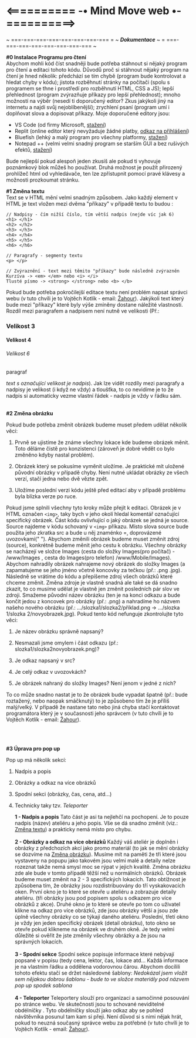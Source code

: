 # <========== -• Mind Move web •- ==========>
~ ===-===-===-===-===-===-===-=== = ~ _**Dokumentace**_ ~ = ===-===-===-===-===-===-===-=== ~

<span id="instalace_IDE"></span>
**#0 Instalace Programu pro čtení** <br>
Abychom mohli kód číst snadněji bude potřeba stáhnout si nějaký program pro čtení a editaci tohoto kódu. Důvodů proč si stáhnout nějaký program na čtení je hned několik: předchází se tím chybě (program bude kontrolovat a hledat chyby v kódu); jistota rozběhnutí stránky na počítači (spolu s programem se thne i prostředí pro rozběhnutí HTML, CSS a JS); lepší přehlednost (program zvýrazňuje příkazy pro lepší přehlednost); mnoho možností na výběr (nesedí ti doporučený editor? Zkus jakýkoli jiný na internetu a najdi svůj nejoblíbenější); zrychlení psaní (program umí i doplňovat slova a dopisovat příkazy. Moje doporučené editory jsou:

 - VS Code (od firmy Microsoft, [stažení](https://code.visualstudio.com/download))
 - Replit (online editor který nevyžaduje žádné platby, [odkaz na přihlášení](https://replit.com/~))
 - Bluefish (lehký a malý program pro všechny platformy, [stažení](https://bluefish.openoffice.nl/download.html))
 - Notepad ++ (velmi velmi snadný program se starším GUI a bez rušivých efektů, [stažení](https://notepad-plus-plus.org/downloads/v8.4.9/))

Bude nejlepší pokud alespoň jeden zkusíš ale pokud ti vyhovuje poznámkový blok můžeš ho používat. Druhá možnost je použít přirozený prohlížeč html od vyhledávače, ten lze zpřístupnit pomocí pravé klávesy a možnosti prozkoumat stránku. 

 

<span id="zmena_textu"></span>
 **#1 Změna textu** <br>
Text se v HTML mění velmi snadným způsobem. Jako každý element v HTML je text vložen mezi dvěma "příkazy" v případě textu to budou :

    // Nadpisy - čím nižší číslo, tím větší nadpis (nejde víc jak 6)
    <h1> </h1>
    <h2> </h2>
    <h3> </h3>
    <h4> </h4>
    <h5> </h5>
    <h6> </h6>
	
	// Paragrafy - segmenty textu 
	<p> </p>
	
	// Zvýraznění - text mezi těmito "příkazy" bude následně zvýrazněn
	Kurzíva -> <em> </em> nebo <i> </i>
	Tlusté písmo -> <strong> </strong> nebo <b> </b>

Pokud bude potřeba pokročilejší editace textu není problém napsat správci webu (v tuto chvíli je to  Vojtěch Kotlík - email: [Žahour](mailto:zahour959@gmail.com)). Jakýkoli text který bude mezi "příkazy" které byly výše zmíněny dostane náležité vlastnosti. Rozdíl mezi paragrafem a nadpisem není nutně ve velikosti (Př.: <h3>Velikost 3 </h3> <h4> Velikost 4 </h4> <h6>Velikost 6</h6> 
<p> paragraf </p> <em>text s označující velikost je nadpis</em>). Jak lze vidět rozdíly mezi paragrafy a nadpisy je velikost (i když ne vždy) a tloušťka,  to co nevidíme je to že nadpis si automaticky vezme vlastní řádek - nadpis je vždy v řádku sám.
    
<br>
<br>

<span id="zmena_obrazku"></span>
**#2 Změna obrázku**

Pokud bude potřeba změnit obrázek budeme muset předem udělat několik věcí:

1.  Prvně se ujistíme že známe všechny lokace kde budeme obrázek měnit. Toto děláme čistě pro konzistenci (zároveň je dobré vědět co bylo změněno kdyby nastal problém).
    
2.  Obrázek který se pokusíme vyměnit uložíme. Je praktické mít uložené původní obrázky v případě chyby. Není nutné ukládat obrázky ze všech verzí, stačí jedna nebo dvě vězte zpět.
    
3.  Uložíme poslední verzi kódu ještě před editací aby v případě problému byla blízka verze po ruce.
    

Pokud jsme splnili všechny tyto kroky může přejít k editaci. Obrázek je v HTML označen `<img>`, taky bych v jeho okolí hledal komentář označující specifický obrázek. Část kódu ovlivňující o jaký obrázek se jedná je source. Source najdeme v kódu schovaný v `<img>` příkazu. Místo slova source bude použita jeho zkratka src a bude u něj znaménko =, doprovázené uvozovkami(" "). Abychom změnili obrázek budeme muset změnit zdroj (source), konkrétně budeme měnit jeho cestu k obrázku. Všechny obrázky se nacházejí ve složce Images (cesta do složky Images(pro počítač) - /www/Images , cesta do Images(pro telefon) /www/Mobile/Images). Abychom nahradily obrázek nahrajeme nový obrázek do složky Images (a zapamatujeme se jeho jméno včetně koncovky za tečkou (př.: .png .jpg). Následně se vrátíme do kódu a přepíšeme zdroj všech obrázků které chceme změnit. Změna zdroje je vlastně snadná ale také se dá snadno zkazit, to co musíme udělat je vlastně jen změnit posledních pár slov ve zdroji. Smažeme původní název obrázku (ten je na konci odkazu a bude končit jedou z koncovek pro obrázky (př.: .png) a nahradíme ho názvem našeho nového obrázku (př.: …/slozka1/slozka2/příklad.png -> …/slozka 1/slozka 2/novyobrazek.jpg). Pokud tento kód nefunguje zkontrolujte tyto věci:

1.  Je název obrázku správně napsaný?
    
2.  Nesmazali jsme omylem i část odkazu (př.: slozka1/slozka2novyobrazek.png)?
    
3.  Je odkaz napsaný v src?
    
4.  Je celý odkaz v uvozovkách?
    
5.  Je obrázek nahraný do složky Images? Není jenom v jedné z nich?
    

To co může snadno nastat je to že obrázek bude vypadat špatně (př.: bude roztažený, nebo naopak smáčknutý) to je způsobeno tím že je příliš malý/velký. V případě že nastane tato nebo jiná chyba stačí kontaktovat programátora který je v současnosti jeho správcem (v tuto chvíli je to Vojtěch Kotlík - email: [Žahour](mailto:zahour959@gmail.com)).

  <br>
  <br>

<span id="uprava_pop_up"></span>
**#3 Úprava pro pop up**

Pop up má několik sekcí:

 1. Nadpis a popis
 2. Obrázky a odkaz na více obrázků
 3. Spodní sekci (obrázky, čas, cena, atd...)
 4. Technicky taky tzv. *Teleporter* 

	**1 - Nadpis a popis**
		Tato část je asi ta nejlehčí na pochopení. Je to pouze nadpis (název) ateliéru a jeho popis. Vše se dá snadno změnit (viz.: [Změna textu](#zmena_textu)) a prakticky nemá místo pro chybu.<br><br>
		**2 - Obrázky a odkaz na více obrázků**
		Každý váš ateliér je doplněn i obrázky z předchozích akcí jako promo materiál (to jak se mění obrázky se dozvíme na [Změna obrázku](#zmena_obrazku)). Musíme mít na paměti že tři které jsou vystaveny na popupu jako takovém jsou velmi malé a detaily nelze rozeznat takže nemá smysl moc se rýpat v jejich kvalitě. Změna obrázku zde ale bude v tomto případě těžší než  u normálních obrázků. Obrázek budeme muset změnit na 2 - 3 specifických lokacích. Tato obtížnost je způsobena tím, že obrázky jsou rozdistribuovány do tří vyskakovacích oken. První okno je to které se otevře u ateliéru a zobrazuje detaily ateliéru. (tři obrázky jsou pod popisem spolu s odkazem pro více obrázků z akce). Druhé okno je to které se otevře po tom co uživatel klikne na odkaz pro více obrázků, zde jsou obrázky větší a jsou zde úplně všechny obrázky co se týkají daného ateliéru. Poslední, třetí okno je vždy jen jeden specifický obrázek (detail obrázku), toto okno se otevře pokud klikneme na obrázek ve druhém okně. Je tedy velmi důležité si ověřit že jste změnily všechny obrázky a že jsou na správných lokacích.   <br><br>
		**3 - Spodní sekce**
		Spodní sekce popisuje informace které nebývají popsané v popisu (tedy cena, lektor, čas, lokace atd... Každá informace je na vlastním řádku a oddělena vodorovnou čárou.  Abychom docílili tohoto efektu stačí se držet následovné šablony:
<em> 	Nedokázal jsem vložit sem nějakou dobrou šablonu - bude to ve složce materiály pod názvem pop up spodek sablona</em><br><br>
		**4 - Teleporter**
		Teleportery slouží pro organizaci a samočinné posouvání po stránce webu. Ve skutečnosti jsou to schované neviditelné obdélníčky . Tyto obdélníčky slouží jako odkaz aby se pohled návštěvníka posunul tam kam si přeji. Není důvod si s nimi nějak hrát, pokud to neuzná současný správce webu za potřebné (v tuto chvíli je to Vojtěch Kotlík - email: [Žahour](mailto:zahour959@gmail.com)). <br><br>
